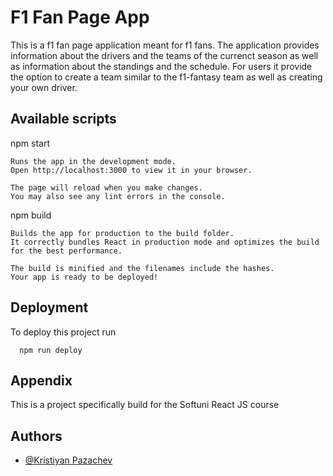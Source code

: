 
# F1 Fan Page App

This is a f1 fan page application meant for f1 fans. The application provides information about the drivers and the teams of the currenct season as well as information about the standings and the schedule. For users it provide the option to create a team similar to the f1-fantasy team as well as creating your own driver.


## Available scripts

npm start

```
Runs the app in the development mode.
Open http://localhost:3000 to view it in your browser.

The page will reload when you make changes.
You may also see any lint errors in the console.
```
    
npm build

```
Builds the app for production to the build folder.
It correctly bundles React in production mode and optimizes the build for the best performance.

The build is minified and the filenames include the hashes.
Your app is ready to be deployed!
```
## Deployment

To deploy this project run

```
  npm run deploy
```


## Appendix

This is a project specifically build for the Softuni React JS course


## Authors

- [@Kristiyan Pazachev](https://github.com/kristiyanCgn)


